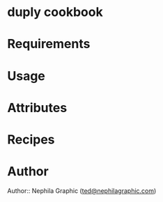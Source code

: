 # duply cookbook

# Requirements

# Usage

# Attributes

# Recipes

# Author

Author:: Nephila Graphic (<ted@nephilagraphic.com>)
